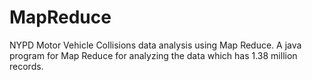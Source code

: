 # MapReduce
NYPD Motor Vehicle Collisions data analysis using Map Reduce. 
A java program for Map Reduce for analyzing the data which has 1.38 million records.

